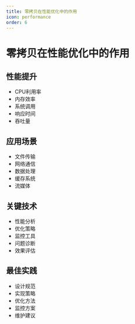 ```yaml
---
title: 零拷贝在性能优化中的作用
icon: performance
order: 6
---
```


# 零拷贝在性能优化中的作用

## 性能提升
- CPU利用率
- 内存效率
- 系统调用
- 响应时间
- 吞吐量

## 应用场景
- 文件传输
- 网络通信
- 数据处理
- 缓存系统
- 流媒体

## 关键技术
- 性能分析
- 优化策略
- 监控工具
- 问题诊断
- 效果评估

## 最佳实践
- 设计规范
- 实现策略
- 优化方法
- 监控方案
- 维护建议
